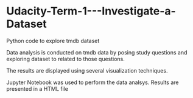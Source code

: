 # Udacity-Term-1---Investigate-a-Dataset

Python code to explore tmdb dataset

Data analysis is conducted on tmdb data by posing study questions and exploring dataset to related to those questions.

The results are displayed using several visualization techniques.

Jupyter Notebook was used to perform the data analsys.
Results are presented in a HTML file